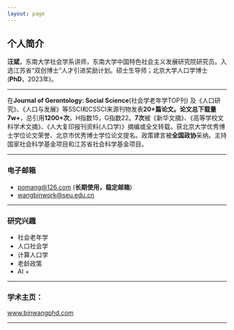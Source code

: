 ```yaml
---
layout: page
---
```


## **个人简介**

**汪斌**，东南大学社会学系讲师，东南大学中国特色社会主义发展研究院研究员。入选江苏省“双创博士”人才引进奖励计划。硕士生导师；北京大学人口学博士 (**PhD**，2023年)。 

---

在**Journal of Gerontology: Social Science**(社会学老年学TOP刊) 及《人口研究》、《人口与发展》等SSCI和CSSCI来源刊物发表**20+**篇论文。论文总下载量**7w+**，总引用**1200+次**，H指数15，G指数22。**7次**被《新华文摘》、《高等学校文科学术文摘》、《人大复印报刊资料(人口学)》摘编或全文转载。获北京大学优秀博士学位论文荣誉、北京市优秀博士学位论文提名。政策建言被**全国政协**采纳。主持国家社会科学基金项目和江苏省社会科学基金项目。

---

### 电子邮箱
- pomang@126.com (**长期使用，稳定邮箱**)
- wangbinwork@seu.edu.cn

---

### 研究兴趣
- 社会老年学
- 人口社会学
- 计算人口学
- 老龄政策
- AI +

---

### 学术主页：
www.binwangphd.com

---
